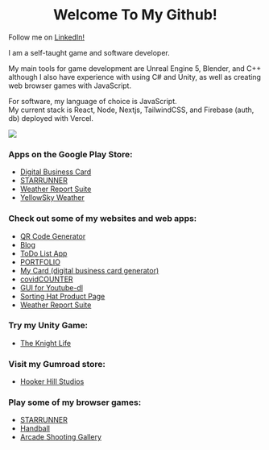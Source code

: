 <h1 style="text-align: center">Welcome To My Github!</h2>

Follow me on <a href="www.linkedin.com/comm/mynetwork/discovery-see-all?usecase=PEOPLE_FOLLOWS&followMember=jaredhooker">LinkedIn!</a>

<p>I am a self-taught game and software developer.</p><p>My main tools for game development are Unreal Engine 5, Blender, and C++ although I also have experience with using C# and Unity, as well as creating web browser games with JavaScript.</p>
<p>For software, my language of choice is JavaScript.<br> My current stack is React, Node, Nextjs, TailwindCSS, and Firebase (auth, db) deployed with Vercel.</p> 
 <a href="https://skillicons.dev">
 <img src="https://skillicons.dev/icons?i=unreal,unity,blender,github,vscode,netlify,nodejs,react,nextjs,tailwind,firebase,vercel&perline=6" />
 </a>
<h3>Apps on the Google Play Store:</h3>
<ul>
<li>
<a href="https://play.google.com/store/apps/details?id=card.digitalbusinesscard" target="">Digital Business Card</a>
</li>
<li>
<a href="https://play.google.com/store/apps/details?id=runner.starrunner" target="">STARRUNNER</a>
</li>
<li>
<a href="https://play.google.com/store/apps/details?id=weatherreport.suite" target="">Weather Report Suite</a>
</li>
<li>
<a href="https://play.google.com/store/apps/details?id=weather.yellowsky" target="">YellowSky Weather</a>
</li>
</ul>
<h3>Check out some of my websites and web apps:</h3>
<ul>
<li>
 <a href="https://qrcoder-lac.vercel.app" target="">QR Code Generator</a>
 </li>
<li>
<a href="https://nextjs-blog-jrh89.vercel.app/" target="">Blog</a>
</li>
<li>
<a href="https://nextjs-todo-rose.vercel.app" target="">ToDo List App</a>
</li>
<li>
<a href="https://jaredsportfolio.netlify.app" target="">PORTFOLIO</a>
</li>
<li>
<a href="https://next-mycard.vercel.app" target="">My Card (digital business card generator)</a>
</li>
<li>
<a href="https://countingcovid.netlify.app" target="">covidCOUNTER</a>
</li>
<li>
<a href="https://jrh89.GitHub.io/FMDownloadPage" target="">GUI for Youtube-dl</a>
</li>
<li>
<a href="https://jrh89.github.io/SHDownloadPage/" target="">Sorting Hat Product Page</a>
</li>
<li>
<a href="https://jrh89.github.io/WeatherReportSuite" target="">Weather Report Suite</a>
</li>
</ul>

<h3>Try my Unity Game:</h3>
<ul>
<li>
<a href="https://jrh89.itch.io/the-knight-life" target="">The Knight Life</a>
</li>
</ul>
<h3>Visit my Gumroad store:</h3>
<ul>
<li>
<a href="https://jrh89.gumroad.com" target="">Hooker Hill Studios</a>
</li>
</ul>

<h3>Play some of my browser games:</h3>
<ul>
<li>
<a href="https://jaredsportfolio.netlify.app/runner.html" target="">STARRUNNER</a>
</li>
<li>
<a href="https://jaredsportfolio.netlify.app/pong" target="">Handball</a>
</li>
<li>
<a href="https://jaredsportfolio.netlify.app/shooter" target="">Arcade Shooting Gallery</a>
</li>
</ul>
